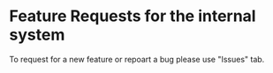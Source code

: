 # Feature Requests for the internal system
To request for a new feature or repoart a bug please use "Issues" tab.
